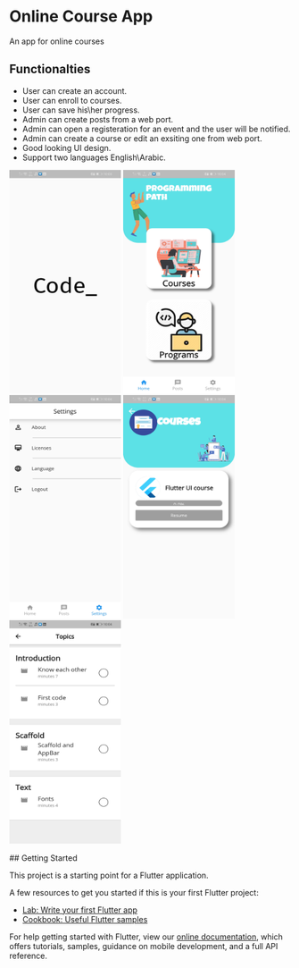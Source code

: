 # Online Course App

An app for online courses 

## Functionalties
- User can create an account.
- User can enroll to courses.
- User can save his\her progress.
- Admin can create posts from a web port.
- Admin can open a registeration for an event and the user will be notified.
- Admin can create a course or edit an exsiting one from web port.
- Good looking UI design.
- Support two languages English\Arabic.


<p float="left">
  <img src = 'https://github.com/mohammedElfatihSalah/code_sudan/blob/master/1.jpg?raw=true' width=200 height=400/>
  <img src = 'https://github.com/mohammedElfatihSalah/code_sudan/blob/master/2.jpg?raw=true' width=200 height=400/>
  <img src = 'https://github.com/mohammedElfatihSalah/code_sudan/blob/master/3.jpg?raw=true' width=200 height=400/>
  <img src = 'https://github.com/mohammedElfatihSalah/code_sudan/blob/master/4.jpg?raw=true' width=200 height=400/>
  <img src = 'https://github.com/mohammedElfatihSalah/code_sudan/blob/master/5.jpg?raw=true' width=200 height=400/>
</p>
## Getting Started

This project is a starting point for a Flutter application.

A few resources to get you started if this is your first Flutter project:

- [Lab: Write your first Flutter app](https://flutter.dev/docs/get-started/codelab)
- [Cookbook: Useful Flutter samples](https://flutter.dev/docs/cookbook)

For help getting started with Flutter, view our
[online documentation](https://flutter.dev/docs), which offers tutorials,
samples, guidance on mobile development, and a full API reference.
